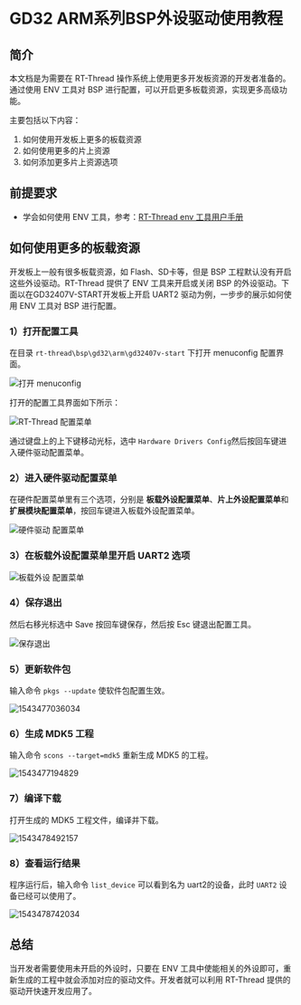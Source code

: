 # GD32 ARM系列BSP外设驱动使用教程

## 简介

本文档是为需要在 RT-Thread 操作系统上使用更多开发板资源的开发者准备的。通过使用 ENV 工具对 BSP 进行配置，可以开启更多板载资源，实现更多高级功能。

主要包括以下内容：

1. 如何使用开发板上更多的板载资源
2. 如何使用更多的片上资源
3. 如何添加更多片上资源选项

## 前提要求

- 学会如何使用 ENV 工具，参考：[RT-Thread env 工具用户手册](https://www.rt-thread.org/document/site/#/development-tools/env/env)

## 如何使用更多的板载资源

开发板上一般有很多板载资源，如 Flash、SD卡等，但是 BSP 工程默认没有开启这些外设驱动。RT-Thread 提供了 ENV 工具来开启或关闭 BSP 的外设驱动。下面以在GD32407V-START开发板上开启 UART2 驱动为例，一步步的展示如何使用 ENV 工具对 BSP 进行配置。

### 1）打开配置工具

在目录 `rt-thread\bsp\gd32\arm\gd32407v-start` 下打开 menuconfig 配置界面。

![打开 menuconfig](figures/menuconfig_gd32407v-start.png)

打开的配置工具界面如下所示：

![RT-Thread 配置菜单](figures/config1.png)

通过键盘上的上下键移动光标，选中 `Hardware Drivers Config`然后按回车键进入硬件驱动配置菜单。

### 2）进入硬件驱动配置菜单

在硬件配置菜单里有三个选项，分别是 **板载外设配置菜单**、**片上外设配置菜单**和**扩展模块配置菜单**，按回车键进入板载外设配置菜单。

![硬件驱动 配置菜单](figures/config2.png)

### 3）在板载外设配置菜单里开启 UART2 选项

![板载外设 配置菜单](figures/UART2.png)

### 4）保存退出

然后右移光标选中 Save 按回车键保存，然后按 Esc 键退出配置工具。

![保存退出](figures/save.png)

### 5）更新软件包

输入命令 `pkgs --update` 使软件包配置生效。

![1543477036034](figures/update.png)

### 6）生成 MDK5 工程

输入命令 `scons --target=mdk5` 重新生成 MDK5 的工程。

![1543477194829](figures/scons_mdk5.png)

### 7）编译下载

打开生成的 MDK5 工程文件，编译并下载。

![1543478492157](figures/complise.png)

### 8）查看运行结果

程序运行后，输入命令 `list_device` 可以看到名为 uart2的设备，此时 `UART2` 设备已经可以使用了。

![1543478742034](figures/run_flash.png)



## 总结

当开发者需要使用未开启的外设时，只要在 ENV 工具中使能相关的外设即可，重新生成的工程中就会添加对应的驱动文件。开发者就可以利用 RT-Thread 提供的驱动开快速开发应用了。